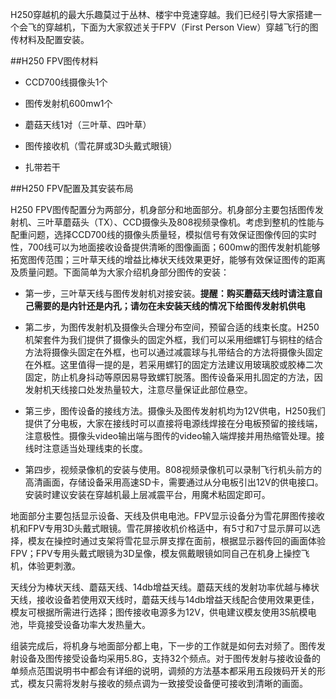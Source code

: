 
H250穿越机的最大乐趣莫过于丛林、楼宇中竞速穿越。我们已经引导大家搭建一个会飞的穿越机，下面为大家叙述关于FPV（First Person View）穿越飞行的图传材料及配置安装。

##H250 FPV图传材料

* CCD700线摄像头1个

* 图传发射机600mw1个

* 蘑菇天线1对（三叶草、四叶草）

* 图传接收机（雪花屏或3D头戴式眼镜）

* 扎带若干

##H250 FPV配置及其安装布局

H250 FPV图传配置分为两部分，机身部分和地面部分。机身部分主要包括图传发射机、三叶草蘑菇头（TX）、CCD摄像头及808视频录像机。考虑到整机的性能与配重问题，选择CCD700线的摄像头质量轻，模拟信号有效保证图像传回的实时性，700线可以为地面接收设备提供清晰的图像画面；600mw的图传发射机能够拓宽图传范围；三叶草天线的增益比棒状天线效果更好，能够有效保证图传的距离及质量问题。下面简单为大家介绍机身部分图传的安装：

* 第一步，三叶草天线与图传发射机对接安装。**提醒：购买蘑菇天线时请注意自己需要的是内针还是内孔；请勿在未安装天线的情况下给图传发射机供电**

* 第二步，为图传发射机及摄像头合理分布空间，预留合适的线束长度。H250机架套件为我们提供了摄像头的固定外框，我们可以采用细螺钉与铜柱的结合方法将摄像头固定在外框，也可以通过减震球与扎带结合的方法将摄像头固定在外框。这里值得一提的是，若采用螺钉的固定方法建议用玻璃胶或胶棒二次固定，防止机身抖动等原因易导致螺钉脱落。图传设备采用扎固定的方法，因发射机天线接口处发热量较大，注意尽量保证此部位悬空。

* 第三步，图传设备的接线方法。摄像头及图传发射机均为12V供电，H250我们提供了分电板，大家在接线时可以直接将电源线焊接在分电板预留的接线端，注意极性。摄像头video输出端与图传的video输入端焊接并用热缩管处理。接线时注意适当处理线束的长度。

* 第四步，视频录像机的安装与使用。808视频录像机可以录制飞行机头前方的高清画面，存储设备采用高速SD卡，需要通过从分电板引出12V的供电接口。安装时建议安装在穿越机最上层减震平台，用魔术粘固定即可。


地面部分主要包括显示设备、天线及供电电池。FPV显示设备分为雪花屏图传接收机和FPV专用3D头戴式眼镜。雪花屏接收机价格适中，有5寸和7寸显示屏可以选择，模友在操控时通过支架将雪花显示屏支撑在面前，根据显示器传回的画面体验FPV；FPV专用头戴式眼镜为3D呈像，模友佩戴眼镜如同自己在机身上操控飞机，体验更刺激。

天线分为棒状天线、蘑菇天线、14db增益天线。蘑菇天线的发射功率优越与棒状天线，接收设备若使用双天线时，蘑菇天线与14db增益天线配合使用效果更佳，模友可根据所需进行选择；图传接收电源多为12V，供电建议模友使用3S航模电池，毕竟接受设备功率大发热量大。

组装完成后，将机身与地面部分都上电，下一步的工作就是如何去对频了。图传发射设备及图传接受设备均采用5.8G，支持32个频点。对于图传发射与接收设备的单频点范围说明书中都会有详细的说明，调频的方法基本都采用五段拨码开关的形式，模友只需将发射与接收的频点调为一致接受设备便可接收到清晰的画面。
